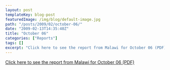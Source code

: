 ```yaml
---
layout: post
templateKey: blog-post
featuredImage: /img/blog/default-image.jpg
path: "/posts/2009/02/october-06/"
date: "2009-02-13T14:35:40Z"
title: "October 06"
categories: ["Reports"]
tags: []
excerpt: "Click here to see the report from Malawi for October 06 (PDF)"
---
```


[Click here to see the report from Malawi for October 06 (PDF)](/pdfs/reports/Landirani%20Report%20October%202006.pdf)